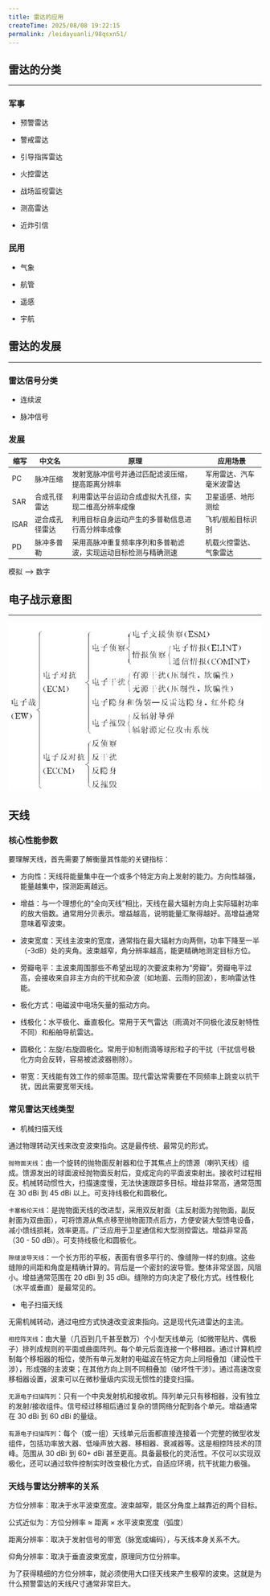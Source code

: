 ```yaml
---
title: 雷达的应用
createTime: 2025/08/08 19:22:15
permalink: /leidayuanli/98qsxn51/
---
```


## **雷达的分类**
---
### **军事**

* 预警雷达

* 警戒雷达

* 引导指挥雷达

* 火控雷达

* 战场监视雷达

* 测高雷达

* 近炸引信

### **民用**

* 气象

* 航管

* 遥感

* 宇航

## **雷达的发展**
---
### **雷达信号分类**
* 连续波

* 脉冲信号

### **发展**
| 缩写 | 中文名               | 原理                                                                 | 应用场景                 |
|------|----------------------|----------------------------------------------------------------------|--------------------------|
| PC   | 脉冲压缩             | 发射宽脉冲信号并通过匹配滤波压缩，提高距离分辨率                     | 军用雷达、汽车毫米波雷达 |
| SAR  | 合成孔径雷达         | 利用雷达平台运动合成虚拟大孔径，实现二维高分辨率成像                 | 卫星遥感、地形测绘       |
| ISAR | 逆合成孔径雷达       | 利用目标自身运动产生的多普勒信息进行高分辨率成像                     | 飞机/舰船目标识别        |
| PD   | 脉冲多普勒           | 采用高脉冲重复频率序列和多普勒滤波，实现运动目标检测与精确测速       | 机载火控雷达、气象雷达   |

模拟 --> 数字

## **电子战示意图**
---

![电子战示意图](picture/电子战示意图.jpg)

## **天线**

### **核心性能参数**

要理解天线，首先需要了解衡量其性能的关键指标：

* 方向性：天线将能量集中在一个或多个特定方向上发射的能力。方向性越强，能量越集中，探测距离越远。

* 增益：与一个理想化的“全向天线”相比，天线在最大辐射方向上实际辐射功率的放大倍数。通常用分贝表示。增益越高，说明能量汇聚得越好。高增益通常意味着窄波束。

* 波束宽度：天线主波束的宽度，通常指在最大辐射方向两侧，功率下降至一半（-3dB）处的夹角。波束越窄，角分辨率越高，能更精确地测定目标方位。

* 旁瓣电平：主波束周围那些不希望出现的次要波束称为“旁瓣”。旁瓣电平过高，会接收来自非主方向的干扰和杂波（如地面、云雨的回波），影响雷达性能。

* 极化方式：电磁波中电场矢量的振动方向。

* 线极化：水平极化、垂直极化。常用于天气雷达（雨滴对不同极化波反射特性不同）和船舶导航雷达。

* 圆极化：左旋/右旋圆极化。常用于抑制雨滴等球形粒子的干扰（干扰信号极化方向会反转，容易被滤波器剔除）。

* 带宽：天线能有效工作的频率范围。现代雷达常需要在不同频率上跳变以抗干扰，因此需要宽带天线。

### **常见雷达天线类型**

* 机械扫描天线

通过物理转动天线来改变波束指向。这是最传统、最常见的形式。

`抛物面天线`：由一个旋转的抛物面反射器和位于其焦点上的馈源（喇叭天线）组成。馈源发出的球面波经抛物面反射后，变成定向的平面波束射出。接收时过程相反。机械转动惯性大，扫描速度慢，无法快速跟踪多目标。增益非常高，通常范围在 30 dBi 到 45 dBi 以上。可支持线极化和圆极化。

`卡塞格伦天线`：是抛物面天线的改进型，采用双反射面（主反射面为抛物面，副反射面为双曲面），可将馈源从焦点移至抛物面顶点后方，方便安装大型馈电设备，减小馈线损耗，效率更高。广泛应用于卫星通信和大型测控雷达。增益非常高（30 - 50 dBi）。可支持线极化和圆极化。

`隙缝波导天线`：一个长方形的平板，表面有很多平行的、像缝隙一样的刻痕。这些缝隙的间距和角度是精确计算的。背后是一个密封的波导管。整体非常坚固，风阻小。增益通常范围在 20 dBi 到 35 dBi。缝隙的方向决定了极化方式。线性极化（水平或垂直）是最常见的。

* 电子扫描天线

无需机械转动，通过电控方式快速改变波束指向。这是现代先进雷达的主流。

`相控阵天线`：由大量（几百到几千甚至数万）个小型天线单元（如微带贴片、偶极子）排列成规则的平面或曲面阵列。每个单元后面连接一个移相器。通过计算机控制每个移相器的相位，使所有单元发射的电磁波在特定方向上同相叠加（建设性干涉），形成强的主波束；在其他方向上则不同相叠加（破坏性干涉）。通过高速改变移相器设置，波束可以在微秒量级内实现无惯性的捷变扫描。

`无源电子扫描阵列`：只有一个中央发射机和接收机。阵列单元只有移相器，没有独立的发射/接收组件。信号经过移相后通过复杂的馈网络分配到各个单元。增益通常在 30 dBi 到 60 dBi 的量级。

`有源电子扫描阵列`：每个（或一组）天线单元后面都直接连接着一个完整的微型收发组件，包括功率放大器、低噪声放大器、移相器、衰减器等。这是相控阵技术的顶峰。范围从 30 dBi 到 60+ dBi 甚至更高。具备最极化的灵活性。不仅可以实现双极化，还可以通过软件控制实时改变极化方式，自适应环境，抗干扰能力极强。



### **天线与雷达分辨率的关系**

方位分辨率：取决于水平波束宽度。波束越窄，能区分角度上越靠近的两个目标。

公式近似为：方位分辨率 ≈ 距离 × 水平波束宽度（弧度）

距离分辨率：取决于发射信号的带宽（脉宽或编码），与天线本身关系不大。

仰角分辨率：取决于垂直波束宽度，原理同方位分辨率。

为了获得精细的方位分辨率，就必须使用大口径天线来产生极窄的波束。这就是为什么预警雷达的天线尺寸通常非常巨大。





